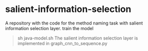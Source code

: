 # salient-information-selection
A repository with the code for the method naming task with salient information selection layer.
train the model
> sh java-model.sh
The salient information selection layer is implemented in graph_cnn_to_sequence.py

